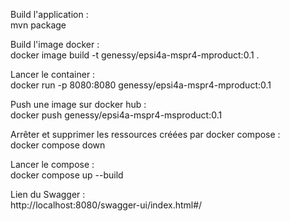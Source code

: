 Build l'application :  
mvn package  
  
Build l'image docker :  
docker image build -t genessy/epsi4a-mspr4-mproduct:0.1 .  
  
Lancer le container :  
docker run -p 8080:8080 genessy/epsi4a-mspr4-mproduct:0.1  
  
Push une image sur docker hub :  
docker push genessy/epsi4a-mspr4-msproduct:0.1

Arrêter et supprimer les ressources créées par docker compose :  
docker compose down  

Lancer le compose :  
docker compose up --build  
  
Lien du Swagger :  
http://localhost:8080/swagger-ui/index.html#/